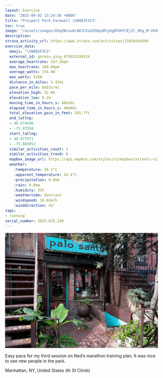 ```yaml
---
layout: Exercise
date: '2025-09-01 13:24:36 +0000'
title: "Prospect Park Farewell \U0001F3C3"
toc: true
image: "/assets/images/KOqZWisu8c8KJCVsGZhQepBYyXgQFUHfCEjZl_0hg_M-2048x1536.jpg.jpeg"
description:
strava_activity_url: https://www.strava.com/activities/15659344389
exercise_data:
  emoji: "\U0001F3C3"
  external_id: garmin_ping_475651289324
  average_heartrate: 147.2bpm
  max_heartrate: 160.0bpm
  average_watts: 374.6W
  max_watts: 516W
  distance_in_miles: 5.43mi
  pace_per_mile: 8m53s/mi
  elevation_high: 52.8m
  elevation_low: 9.2m
  moving_time_in_hours_s: 48m10s
  elapsed_time_in_hours_s: 48m46s
  total_elevation_gain_in_feet: 265.7ft
  end_latlng:
  - 40.674446
  - -73.97558
  start_latlng:
  - 40.677571
  - -73.983052
  similar_activities_count: 1
  similar_activities_trend: 0
  mapbox_image_url: https://api.mapbox.com/styles/v1/mapbox/streets-v11/static/path-5+787af2-1.0(urgwFngpbML_%40P%5DNe%40Jc%40Nc%40f%40oBFSPs%40L%5DHg%40N%5BV%7D%40Na%40Nw%40Tm%40j%40%7BBd%40oAVcAPc%40TcAd%40sAh%40yBJSHa%40HUHa%40%60%40eAV_AP_%40Jg%40Tu%40PqANOVc%40Ps%40BERGFI%5CeATi%40PQLu%40HcAFGd%40Sn%40Oj%40EB%40v%40~%40%60A~AXZv%40h%40%5EPlAx%40xBbCj%40Zd%40NTJjBb%40%7CADb%40%3FpAKz%40OrA%40T%40j%40Ll%40R%60%40Z%60BjBf%40b%40ZRXH~A%60AhBbBbApA~%40dBn%40dBRr%40%60%40hAb%40bAn%40fALNt%40l%40ZTd%40Rf%40DT%3F%60%40ETETIRMRSXc%40Te%40Ty%40Ji%40D%7D%40Hu%40Lq%40La%40h%40gAr%40s%40%60%40q%40Xq%40ZeALWb%40s%40d%40g%40VUp%40%5DNGVE%7C%40%3FdAH~%40JpBGv%40Qz%40%5Df%40a%40vAmBr%40c%40l%40YXIr%40Cv%40JlAXt%40HH%3FJEPDT%3FXEh%40M%5CO%5EWt%40%7D%40JWNk%40Fu%40E%7DAKo%40%5BkAM_%40aAiBeAsAYe%40o%40_Bq%40iDQuB_%40%7DCk%40eCSo%40We%40m%40aAcAoAMKOESWaBiAmBy%40sAI_A%3FsAN%7DAn%40y%40b%40kA%60%40UF_%40%40qAQO%40UFs%40Zu%40b%40k%40XiAl%40%5DLe%40Z_Cx%40_%40TqA%5EoAl%40c%40JiC%3Fk%40Hg%40Zq%40XgC%60Ae%40JeA%60%40s%40%5ESDQH_%40VMLoA%60B_%40l%40UVc%40fAo%40jBg%40v%40YTIBe%40H_%40Bu%40Cs%40J%7DAx%40WFO%3Fe%40Cs%40U%7BBqAa%40Io%40C%5BDUHe%40%5E_%40j%40U~%40CZAx%40Jx%40Pd%40l%40x%40d%40Vr%40f%40j%40Z%60Az%40t%40x%40b%40d%40RP%60Ab%40b%40FVJx%40LZA~AHf%40Ah%40EhAUN%3F%5EBv%40%40l%40Jl%40RL%3F%7BAW%7DA%3Fq%40BgALiAP%5BBsAO_AUeAa%40_Ag%40a%40%5DuAaBi%40a%40m%40YwA_A%5Da%40w%40wA%5B%5Bq%40Ya%40Ce%40Ba%40JIBGHIrAIVAXSVe%40z%40Qx%40a%40tAQ%60%40k%40jBi%40bA),pin-s-s+e5b22e(-73.98024,40.67643),pin-s-f+89ae00(-73.97274000000012,40.67342000000001)/auto/800x800?access_token=pk.eyJ1Ijoiam9zaGJlY2ttYW4iLCJhIjoiY205eWR2aDd1MWZ6djJrbXc4a3M0bWZleiJ9.XiG9OWkNcZk2QzjJbxLB4A
  weather:
    :temperature: 26.1°C
    :apparent_temperature: 24.4°C
    :precipitation: 0.0mm
    :rain: 0.0mm
    :humidity: 33%
    :weathercode: Overcast
    :windspeed: 18.6km/h
    :winddirection: 41°
tags:
- running
serial_number: 2025.ECE.240
---
```

![Prospect Park Farewell](/assets/images/KOqZWisu8c8KJCVsGZhQepBYyXgQFUHfCEjZl_0hg_M-2048x1536.jpg.jpeg)

Easy pace for my third session on Ned’s marathon training plan. It was nice to see new people in the park.

Manhattan, NY, United States (th St Climb)
